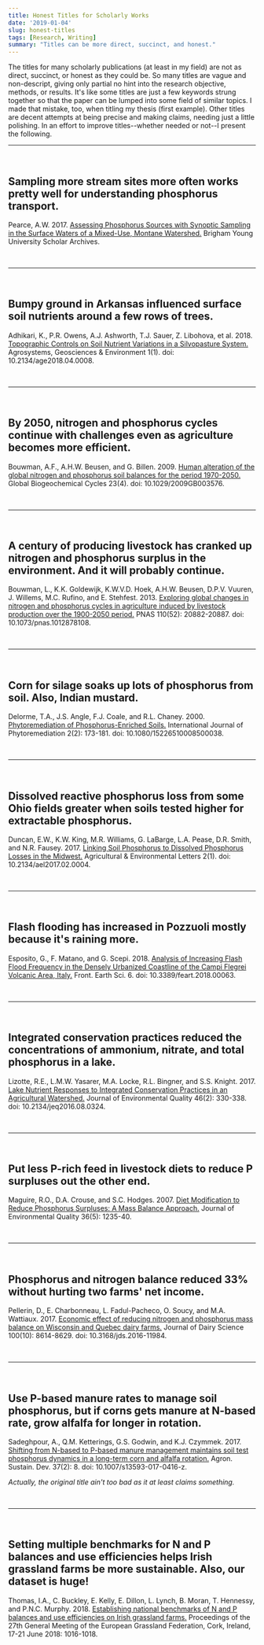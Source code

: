 ```yaml
---
title: Honest Titles for Scholarly Works
date: '2019-01-04'
slug: honest-titles
tags: [Research, Writing]
summary: "Titles can be more direct, succinct, and honest."
---
```


The titles for many scholarly publications (at least in my field) are not as direct, succinct, or honest as they could be. So many titles are vague and non-descript, giving only partial no hint into the research objective, methods, or results. It's like some titles are just a few keywords strung together so that the paper can be lumped into some field of similar topics. I made that mistake, too, when titling my thesis (first example). Other titles are decent attempts at being precise and making claims, needing just a little polishing. In an effort to improve titles--whether needed or not--I present the following.

-----

<br>

## Sampling more stream sites more often works pretty well for understanding phosphorus transport.

Pearce, A.W. 2017. [Assessing Phosphorus Sources with Synoptic Sampling in the Surface Waters of a Mixed-Use, Montane Watershed.](http://hdl.lib.byu.edu/1877/etd9265) Brigham Young University Scholar Archives.

<br>

-----

<br>

## Bumpy ground in Arkansas influenced surface soil nutrients around a few rows of trees.

Adhikari, K., P.R. Owens, A.J. Ashworth, T.J. Sauer, Z. Libohova, et al. 2018. [Topographic Controls on Soil Nutrient Variations in a Silvopasture System.](https://dl.sciencesocieties.org/publications/age/abstracts/1/1/180008) Agrosystems, Geosciences & Environment 1(1). doi: 10.2134/age2018.04.0008.

<br>

-----

<br>

## By 2050, nitrogen and phosphorus cycles continue with challenges even as agriculture becomes more efficient.

Bouwman, A.F., A.H.W. Beusen, and G. Billen. 2009. [Human alteration of the global nitrogen and phosphorus soil balances for the period 1970-2050.](https://agupubs.onlinelibrary.wiley.com/doi/abs/10.1029/2009GB003576) Global Biogeochemical Cycles 23(4). doi: 10.1029/2009GB003576.

<br>

-----

<br>

## A century of producing livestock has cranked up nitrogen and phosphorus surplus in the environment. And it will probably continue.

Bouwman, L., K.K. Goldewijk, K.W.V.D. Hoek, A.H.W. Beusen, D.P.V. Vuuren, J. Willems, M.C. Rufino, and E. Stehfest. 2013. [Exploring global changes in nitrogen and phosphorus cycles in agriculture induced by livestock production over the 1900-2050 period.](https://www.ncbi.nlm.nih.gov/pubmed/21576477) PNAS 110(52): 20882-20887. doi: 10.1073/pnas.1012878108.

<br>

-----

<br>

## Corn for silage soaks up lots of phosphorus from soil. Also, Indian mustard.

Delorme, T.A., J.S. Angle, F.J. Coale, and R.L. Chaney. 2000. [Phytoremediation of Phosphorus-Enriched Soils.](https://www.tandfonline.com/doi/abs/10.1080/15226510008500038) International Journal of Phytoremediation 2(2): 173-181. doi: 10.1080/15226510008500038.

<br>

-----

<br>

## Dissolved reactive phosphorus loss from some Ohio fields greater when soils tested higher for extractable phosphorus.

Duncan, E.W., K.W. King, M.R. Williams, G. LaBarge, L.A. Pease, D.R. Smith, and N.R. Fausey. 2017. [Linking Soil Phosphorus to Dissolved Phosphorus Losses in the Midwest.](https://dl.sciencesocieties.org/publications/ael/abstracts/2/1/170004) Agricultural & Environmental Letters 2(1). doi: 10.2134/ael2017.02.0004.

<br>

-----

<br>

## Flash flooding has increased in Pozzuoli mostly because it's raining more.

Esposito, G., F. Matano, and G. Scepi. 2018. [Analysis of Increasing Flash Flood Frequency in the Densely Urbanized Coastline of the Campi Flegrei Volcanic Area, Italy.](https://www.frontiersin.org/articles/10.3389/feart.2018.00063/full) Front. Earth Sci. 6. doi: 10.3389/feart.2018.00063.

<br>

-----

<br>

## Integrated conservation practices reduced the concentrations of ammonium, nitrate, and total phosphorus in a lake.

Lizotte, R.E., L.M.W. Yasarer, M.A. Locke, R.L. Bingner, and S.S. Knight. 2017. [Lake Nutrient Responses to Integrated Conservation Practices in an Agricultural Watershed.](https://dl.sciencesocieties.org/publications/jeq/abstracts/46/2/330) Journal of Environmental Quality 46(2): 330-338. doi: 10.2134/jeq2016.08.0324.

<br>

-----

<br>

## Put less P-rich feed in livestock diets to reduce P surpluses out the other end.

Maguire, R.O., D.A. Crouse, and S.C. Hodges. 2007. [Diet Modification to Reduce Phosphorus Surpluses: A Mass Balance Approach.](https://dl.sciencesocieties.org/publications/jeq/pdfs/36/5/1235) Journal of Environmental Quality 36(5): 1235-40.

<br>

-----

<br>

## Phosphorus and nitrogen balance reduced 33% without hurting two farms' net income.

Pellerin, D., E. Charbonneau, L. Fadul-Pacheco, O. Soucy, and M.A. Wattiaux. 2017. [Economic effect of reducing nitrogen and phosphorus mass balance on Wisconsin and Quebec dairy farms.](https://www.sciencedirect.com/science/article/pii/S0022030217307129) Journal of Dairy Science 100(10): 8614-8629. doi: 10.3168/jds.2016-11984.

<br>

-----

<br>

## Use P-based manure rates to manage soil phosphorus, but if corns gets manure at N-based rate, grow alfalfa for longer in rotation.

Sadeghpour, A., Q.M. Ketterings, G.S. Godwin, and K.J. Czymmek. 2017. [Shifting from N-based to P-based manure management maintains soil test phosphorus dynamics in a long-term corn and alfalfa rotation.](https://link.springer.com/article/10.1007/s13593-017-0416-z) Agron. Sustain. Dev. 37(2): 8. doi: 10.1007/s13593-017-0416-z.

*Actually, the original title ain't too bad as it at least claims something.*

<br>

-----

<br>

## Setting multiple benchmarks for N and P balances and use efficiencies helps Irish grassland farms be more sustainable. Also, our dataset is huge!

Thomas, I.A., C. Buckley, E. Kelly, E. Dillon, L. Lynch, B. Moran, T. Hennessy, and P.N.C. Murphy. 2018. [Establishing national benchmarks of N and P balances and use efficiencies on Irish grassland farms.](https://www.cabdirect.org/cabdirect/abstract/20183254560) Proceedings of the 27th General Meeting of the European Grassland Federation, Cork, Ireland, 17-21 June 2018: 1016-1018.

<br>

